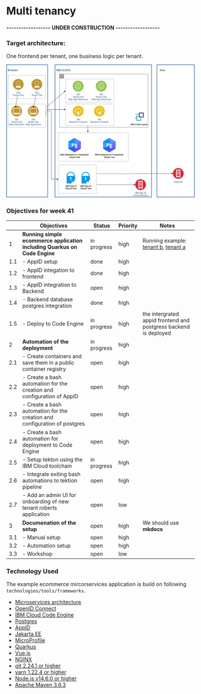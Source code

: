 # Multi tenancy

**------------------**
**UNDER CONSTRUCTION**
**------------------**

### Target architecture:

One frontend per tenant, one business logic per tenant.

![](documentation/images/Mulit-Tenancy-architecture-codeengine-serverless.jpg)

### Objectives for week 41

|   | Objectives |  Status | Priority |  Notes | 
|---|---|---|---|---|
| 1 | **Running simple ecommerce application including Quarkus on Code Engine** |  in progress | high |Running example: [tenant b](https://frontend-oidc-b.ceqctuyxg6m.us-south.codeengine.appdomain.cloud/), [tenant a](https://frontend-oidc-a.ceqctuyxg6m.us-south.codeengine.appdomain.cloud/)  |
| 1.1 | - AppID setup |  done | high |  |
| 1.2 | - AppID integation to frontend |  done | high |  |
| 1.3 | - AppID integration to Backend |  open | high |  |
| 1.4 | - Backend database postgres integration |  done | high |  |
| 1.5 | - Deploy to Code Engine |  in progress | high | the intergrated appid frontend and postgress backend is deployed |
| 2 | **Automation of the deployment** | in progress | high |  |
| 2.1 | - Create containers and save them in a public container registry | open | high |  |
| 2.2 | - Create a bash automation for the creation and configuration of AppID | open | high |  |
| 2.3 | - Create a bash automation for the creation and configuration of postgres | open | high |  |
| 2.4 | - Create a bash automation for deployment to Code Engine | open | high |  |
| 2.5 | - Setup tekton using the IBM Cloud toolchain | in progress | high |  |
| 2.6 | - Integrate exiting bash automations to tektion pipeline | open | high |  |
| 2.7 | - Add an admin UI for onboarding of new tenant roberts application | open | low |  |
| 3 | **Documenation of the setup** | open | high | We should use **mkdocs** |  
| 3.1 | - Manual setup | open | high |  |  
| 3.2 | - Automation setup | open | high |  |
| 3.3 | - Workshop  | open | low |  |

### Technology Used

The example ecommerce mircorservices application is build on following `technologies/tools/frameworks`.

  * [Microservices architecture](https://en.wikipedia.org/wiki/Microservices)
  * [OpenID Connect](https://openid.net/connect/)
  * [IBM Cloud Code Engine](https://cloud.ibm.com/docs/codeengine?topic=codeengine-about)
  * [Postgres](https://cloud.ibm.com/databases/databases-for-postgresql/create)
  * [AppID](https://www.ibm.com/de-de/cloud/app-id)
  * [Jakarta EE](https://jakarta.ee/)
  * [MicroProfile](https://microprofile.io/)
  * [Quarkus](https://quarkus.io/ingress)
  * [Vue.js](https://vuejs.org/)
  * [NGINX](https://www.nginx.com/)
  * [git 2.24.1 or higher](https://git-scm.com/book/en/v2/Getting-Started-Installing-Git)
  * [yarn 1.22.4 or higher](https://yarnpkg.com)
  * [Node.js v14.6.0 or higher](https://nodejs.org/en/)
  * [Apache Maven 3.6.3](https://maven.apache.org/ref/3.6.3/maven-embedder/cli.html)



